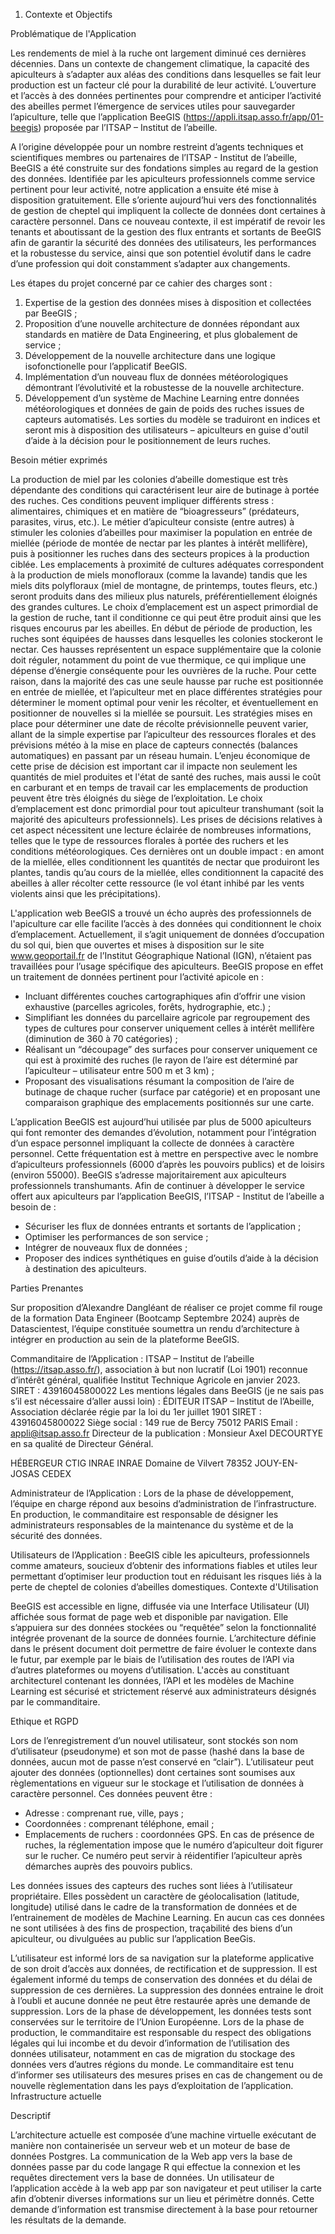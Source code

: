1. Contexte et Objectifs

Problématique de l'Application

Les rendements de miel à la ruche ont largement diminué ces dernières décennies. Dans un contexte de changement climatique, la capacité des apiculteurs à s’adapter aux aléas des conditions dans lesquelles se fait leur production est un facteur clé pour la durabilité de leur activité. 
L’ouverture et l’accès à des données pertinentes pour comprendre et anticiper l’activité des abeilles permet l’émergence de services utiles pour sauvegarder l’apiculture, telle que l’application BeeGIS (https://appli.itsap.asso.fr/app/01-beegis) proposée par l’ITSAP – Institut de l’abeille.

A l’origine développée pour un nombre restreint d’agents techniques et scientifiques membres ou partenaires de l’ITSAP - Institut de l’abeille, BeeGIS a été construite sur des fondations simples au regard de la gestion des données. 
Identifiée par les apiculteurs professionnels comme service pertinent pour leur activité, notre application a ensuite été mise à disposition gratuitement. Elle s’oriente aujourd’hui vers des fonctionnalités de gestion de cheptel qui impliquent la collecte de données dont certaines à caractère personnel. Dans ce nouveau contexte, il est impératif de revoir les tenants et aboutissant de la gestion des flux entrants et sortants de BeeGIS afin de garantir la sécurité des données des utilisateurs, les performances et la robustesse du service, ainsi que son potentiel évolutif dans le cadre d’une profession qui doit constamment s’adapter aux changements.

Les étapes du projet concerné par ce cahier des charges sont :
1.	Expertise de la gestion des données mises à disposition et collectées par BeeGIS ;
2.	Proposition d’une nouvelle architecture de données répondant aux standards en matière de  Data Engineering, et plus globalement de service ;
3.	Développement de la nouvelle architecture dans une logique isofonctionelle pour l’applicatif BeeGIS.
4.	Implémentation d’un nouveau flux de données météorologiques démontrant l’évolutivité et la robustesse de la nouvelle architecture.
5.	Développement d’un système de Machine Learning entre données météorologiques et données de gain de poids des ruches issues de capteurs automatisés. Les sorties du modèle se traduiront en indices et seront mis à disposition des utilisateurs – apiculteurs en guise d'outil d’aide à la décision pour le positionnement de leurs ruches.


Besoin métier exprimés

La production de miel par les colonies d’abeille domestique est très dépendante des conditions qui caractérisent leur aire de butinage à portée des ruches. Ces conditions peuvent impliquer différents stress : alimentaires, chimiques et en matière de “bioagresseurs” (prédateurs, parasites, virus, etc.).
Le métier d’apiculteur consiste (entre autres) à stimuler les colonies d’abeilles pour maximiser la population en entrée de miellée (période de montée de nectar par les plantes à intérêt mellifère), puis à positionner les ruches dans des secteurs propices à la production ciblée. Les emplacements à proximité de cultures adéquates correspondent à la production de miels monofloraux (comme la lavande) tandis que les miels dits polyfloraux (miel de montagne, de printemps, toutes fleurs, etc.) seront produits dans des milieux plus naturels, préférentiellement éloignés des grandes cultures. Le choix d’emplacement est un aspect primordial de la gestion de ruche, tant il conditionne ce qui peut être produit ainsi que les risques encourus par les abeilles.
En début de période de production, les ruches sont équipées de hausses dans lesquelles les colonies stockeront le nectar. Ces hausses représentent un espace supplémentaire que la colonie doit réguler, notamment du point de vue thermique, ce qui implique une dépense d’énergie conséquente pour les ouvrières de la ruche. Pour cette raison, dans la majorité des cas une seule hausse par ruche est positionnée en entrée de miellée, et l’apiculteur met en place différentes stratégies pour déterminer le moment optimal pour venir les récolter, et éventuellement en positionner de nouvelles si la miellée se poursuit.
Les stratégies mises en place pour déterminer une date de récolte prévisionnelle peuvent varier, allant de la simple expertise par l’apiculteur des ressources florales et des prévisions météo à la mise en place de capteurs connectés (balances automatiques) en passant par un réseau humain. L’enjeu économique de cette prise de décision est important car il impacte non seulement les quantités de miel produites et l'état de santé des ruches, mais aussi le coût en carburant et en temps de travail car les emplacements de production peuvent être très éloignés du siège de l’exploitation.
Le choix d’emplacement est donc primordial pour tout apiculteur transhumant (soit la majorité des apiculteurs professionnels). Les prises de décisions relatives à cet aspect nécessitent une lecture éclairée de nombreuses informations, telles que le type de ressources florales à portée des ruchers et les conditions météorologiques. Ces dernières ont un double impact : en amont de la miellée, elles conditionnent les quantités de nectar que produiront les plantes, tandis qu’au cours de la miellée, elles conditionnent la capacité des abeilles à aller récolter cette ressource (le vol étant inhibé par les vents violents ainsi que les précipitations).

L'application web BeeGIS a trouvé un écho auprès des professionnels de l'apiculture car elle facilite l’accès à des données qui conditionnent le choix d’emplacement. Actuellement, il s’agit uniquement de données d’occupation du sol qui, bien que ouvertes et mises à disposition sur le site www.geoportail.fr de l’Institut Géographique National (IGN), n’étaient pas travaillées pour l’usage spécifique des apiculteurs. BeeGIS propose en effet un traitement de données pertinent pour l’activité apicole en :
-	Incluant différentes couches cartographiques afin d’offrir une vision exhaustive (parcelles agricoles, forêts, hydrographie, etc.) ;
-	Simplifiant les données du parcellaire agricole par regroupement des types de cultures pour conserver uniquement celles à intérêt mellifère (diminution de 360 à 70 catégories) ;
-	Réalisant un “découpage” des surfaces pour conserver uniquement ce qui est à proximité des ruches (le rayon de l’aire est déterminé par l’apiculteur – utilisateur entre 500 m et 3 km) ;
-	Proposant des visualisations résumant la composition de l’aire de butinage de chaque rucher (surface par catégorie) et en proposant une comparaison graphique des emplacements positionnés sur une carte.

L’application BeeGIS est aujourd’hui utilisée par plus de 5000 apiculteurs qui font remonter des demandes d’évolution, notamment pour l’intégration d’un espace personnel impliquant la collecte de données à caractère personnel. Cette fréquentation est à mettre en perspective avec le nombre d’apiculteurs professionnels (6000 d’après les pouvoirs publics) et de loisirs (environ 55000). BeeGIS s’adresse majoritairement aux apiculteurs professionnels transhumants.
Afin de continuer à développer le service offert aux apiculteurs par l’application BeeGIS, l’ITSAP - Institut de l’abeille a besoin de :
-	Sécuriser les flux de données entrants et sortants de l’application ;
-	Optimiser les performances de son service ;
-	Intégrer de nouveaux flux de données ;
-	Proposer des indices synthétiques en guise d’outils d’aide à la décision à destination des apiculteurs.




Parties Prenantes

Sur proposition d’Alexandre Dangléant de réaliser ce projet comme fil rouge de la formation Data Engineer (Bootcamp Septembre 2024) auprès de Datascientest, l’équipe constituée soumettra un rendu d’architecture à intégrer en production au sein de la plateforme BeeGIS.

Commanditaire de l’Application : 
ITSAP – Institut de l’abeille (https://itsap.asso.fr/), association à but non lucratif (Loi 1901) reconnue d’intérêt général, qualifiée Institut Technique Agricole en janvier 2023.
SIRET : 43916045800022
Les mentions légales dans BeeGIS (je ne sais pas s’il est nécessaire d’aller aussi loin) :
ÉDITEUR 
ITSAP – Institut de l’Abeille, Association déclarée régie par la loi du 1er juillet 1901 
SIRET : 43916045800022
Siège social : 149 rue de Bercy 75012 PARIS 
Email : appli@itsap.asso.fr
Directeur de la publication : Monsieur Axel DECOURTYE en sa qualité de Directeur Général.

HÉBERGEUR 
CTIG INRAE
INRAE Domaine de Vilvert 78352 JOUY-EN-JOSAS CEDEX


Administrateur de l’Application :
Lors de la phase de développement, l’équipe en charge répond aux besoins d’administration de l’infrastructure. En production, le commanditaire est responsable de désigner les administrateurs responsables de la maintenance du système et de la sécurité des données.

Utilisateurs de l’Application :
BeeGIS cible les apiculteurs, professionnels comme amateurs, soucieux d’obtenir des informations fiables et utiles leur permettant d’optimiser leur production tout en réduisant les risques liés à la perte de cheptel de colonies d’abeilles domestiques.
Contexte d'Utilisation

BeeGIS est accessible en ligne, diffusée via une Interface Utilisateur (UI) affichée sous format de page web et disponible par navigation. Elle s’appuiera sur des données stockées ou “requêtée” selon la fonctionnalité intégrée provenant de la source de données fournie.
L’architecture définie dans le présent document doit permettre de faire évoluer le contexte dans le futur, par exemple par le biais de l’utilisation des routes de l’API via d’autres plateformes ou moyens d’utilisation.
L'accès au constituant architecturel contenant les données, l’API et les modèles de Machine Learning est sécurisé et strictement réservé aux administrateurs désignés par le commanditaire.

Ethique et RGPD

Lors de l’enregistrement d’un nouvel utilisateur, sont stockés son nom d’utilisateur (pseudonyme) et son mot de passe (hashé dans la base de données, aucun mot de passe n’est conservé en “clair”).
L’utilisateur peut ajouter des données (optionnelles) dont certaines sont soumises aux règlementations en vigueur sur le stockage et l’utilisation de données à caractère personnel.
Ces données peuvent être : 
-	Adresse : comprenant rue, ville, pays ;
-	Coordonnées : comprenant téléphone, email ;
-	Emplacements de ruchers : coordonnées GPS. En cas de présence de ruches, la réglementation impose que le numéro d’apiculteur doit figurer sur le rucher. Ce numéro peut servir à réidentifier l’apiculteur après démarches auprès des pouvoirs publics.

Les données issues des capteurs des ruches sont liées à l’utilisateur propriétaire. Elles possèdent un caractère de géolocalisation (latitude, longitude) utilisé dans le cadre de la transformation de données et de l’entrainement de modèles de Machine Learning. En aucun cas ces données ne sont utilisées à des fins de prospection, traçabilité des biens d’un apiculteur, ou divulguées au public sur l’application BeeGis.

L’utilisateur est informé lors de sa navigation sur la plateforme applicative de son droit d’accès aux données, de rectification et de suppression.
Il est également informé du temps de conservation des données et du délai de suppression de ces dernières.
La suppression des données entraine le droit à l’oubli et aucune donnée ne peut être restaurée après une demande de suppression.
Lors de la phase de développement, les données tests sont conservées sur le territoire de l’Union Européenne.
Lors de la phase de production, le commanditaire est responsable du respect des obligations légales qui lui incombe et du devoir d’information de l’utilisation des données utilisateur, notamment en cas de migration du stockage des données vers d’autres régions du monde.
Le commanditaire est tenu d’informer ses utilisateurs des mesures prises en cas de changement ou de nouvelle règlementation dans les pays d’exploitation de l’application.
Infrastructure actuelle

Descriptif

L’architecture actuelle est composée d’une machine virtuelle exécutant de manière non containerisée un serveur web et un moteur de base de données Postgres.
La communication de la Web app vers la base de données passe par du code langage R qui effectue la connexion et les requêtes directement vers la base de données.
Un utilisateur de l’application accède à la web app par son navigateur et peut utiliser la carte afin d’obtenir diverses informations sur un lieu et périmètre donnés. Cette demande d’information est transmise directement à la base pour retourner les résultats de la demande.
